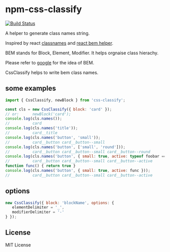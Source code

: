 # npm-css-classify

[![Build Status](https://travis-ci.org/kennyhyun/npm-css-classify.svg?branch=master)](https://travis-ci.org/kennyhyun/npm-css-classify)

A helper to generate class names string.

Inspired by react [classnames](https://github.com/JedWatson/classnames) and [react bem helper](https://github.com/marcohamersma/react-bem-helper).

BEM stands for Block, Element, Modifier. It helps orgnaise class hierachy.

Please refer to [google](https://www.google.com.au/search?q=bem+introduction) for the idea of BEM.

CssClassify helps to write bem class names.


## some examples

```js
import { CssClassify, newBlock } from 'css-classify';

const cls = new CssClassify({ block: 'card' });
// or:      newBlock('card');
console.log(cls.names());
//          card
console.log(cls.names('title'));
//          card__title
console.log(cls.names('button', 'small'));
//          card__button card__button--small
console.log(cls.names('button', ['small', 'round']));
//          card__button card__button--small card__button--round
console.log(cls.names('button', { small: true, active: typeof foobar === 'undifined' }));
//          card__button card__button--small card__button--active
function func() { return true }
console.log(cls.names('button', { small: true, active: func }));
//          card__button card__button--small card__button--active

```

## options

```js
new CssClassify({ block: 'blockName', options: {
   elementDelimiter = '_',
   modifierDelimiter = '-'
} });
```

## License

MIT License
